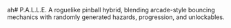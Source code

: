 ah# P.A.L.L.E.
A roguelike pinball hybrid, blending arcade-style bouncing mechanics with randomly generated hazards, progression, and unlockables.
